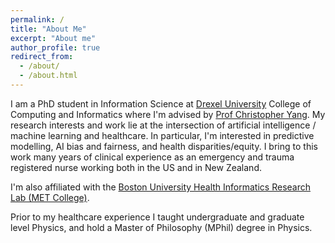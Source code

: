 ```yaml
---
permalink: /
title: "About Me"
excerpt: "About me"
author_profile: true
redirect_from: 
  - /about/
  - /about.html
---
```


I am a PhD student in Information Science at [Drexel University](https://drexel.edu/cci/) College of Computing and Informatics where I'm advised by [Prof Christopher Yang](http://cci.drexel.edu/faculty/cyang/). My research interests and work lie at the intersection of artificial intelligence / machine learning and healthcare.  In particular, I'm interested in predictive modelling, AI bias and fairness, and health disparities/equity. I bring to this work many years of clinical experience as an emergency and trauma registered nurse working both in the US and in New Zealand. 

I'm also affiliated with the [Boston University Health Informatics Research Lab (MET College)](https://www.bu.edu/met/). 

Prior to my healthcare experience I taught undergraduate and graduate level Physics, and hold a Master of Philosophy (MPhil) degree in Physics.

